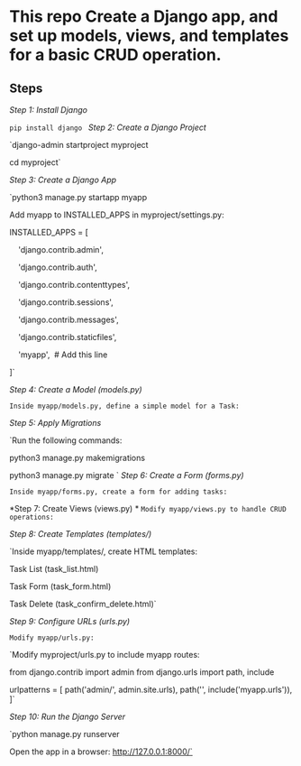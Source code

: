 # This repo Create a Django app, and set up models, views, and templates for a basic CRUD operation.

## Steps

*Step 1: Install Django*

`pip install django
`
*Step 2: Create a Django Project*

`django-admin startproject myproject

cd myproject`

*Step 3: Create a Django App*

`python3 manage.py startapp myapp

Add myapp to INSTALLED_APPS in myproject/settings.py:

INSTALLED_APPS = [

    'django.contrib.admin',

    'django.contrib.auth',

    'django.contrib.contenttypes',

    'django.contrib.sessions',

    'django.contrib.messages',

    'django.contrib.staticfiles',

    'myapp',  # Add this line

]`

*Step 4: Create a Model (models.py)*

`Inside myapp/models.py, define a simple model for a Task:`


*Step 5: Apply Migrations*

`Run the following commands:

python3 manage.py makemigrations

python3 manage.py migrate
`
*Step 6: Create a Form (forms.py)*

`Inside myapp/forms.py, create a form for adding tasks:`

*Step 7: Create Views (views.py)
*
`Modify myapp/views.py to handle CRUD operations:`


*Step 8: Create Templates (templates/)*

`Inside myapp/templates/, create HTML templates:

Task List (task_list.html)

Task Form (task_form.html)

Task Delete (task_confirm_delete.html)`


*Step 9: Configure URLs (urls.py)*

`Modify myapp/urls.py:`

`Modify myproject/urls.py to include myapp routes:

from django.contrib import admin
from django.urls import path, include

urlpatterns = [
    path('admin/', admin.site.urls),
    path('', include('myapp.urls')),
]`

*Step 10: Run the Django Server*

`python manage.py runserver

Open the app in a browser: http://127.0.0.1:8000/`
